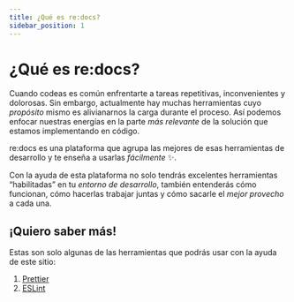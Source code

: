 ```yaml
---
title: ¿Qué es re:docs?
sidebar_position: 1
---
```


# ¿Qué es <span class="redocs">re:docs</span>?

Cuando codeas es común enfrentarte a tareas repetitivas, inconvenientes y
dolorosas. Sin embargo, actualmente hay muchas herramientas cuyo _propósito_
mismo es alivianarnos la carga durante el proceso. Así podemos enfocar nuestras
energías en la parte _más relevante_ de la solución que estamos implementando en
código.

<p><span class="redocs">re:docs</span> es una plataforma que agrupa las mejores de
esas herramientas de desarrollo y te enseña a usarlas <em>fácilmente</em> ✨.</p>

Con la ayuda de esta plataforma no solo tendrás excelentes herramientas
“habilitadas” en tu _entorno de desarrollo_, también entenderás cómo funcionan,
cómo hacerlas trabajar juntas y cómo sacarle el _mejor provecho_ a cada una.

## ¡Quiero saber más!

Estas son solo algunas de las herramientas que podrás usar con la ayuda de este
sitio:

1.  [Prettier](./prettier/como-usar)
1.  [ESLint](./eslint/como-usar)
